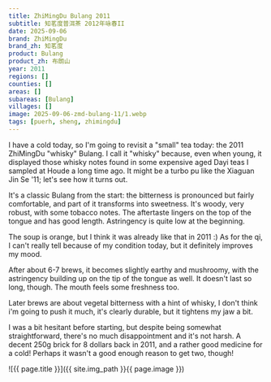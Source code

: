 ```yaml
---
title: ZhiMingDu Bulang 2011
subtitle: 知茗度普洱茶 2012年咏春II
date: 2025-09-06
brand: ZhiMingDu
brand_zh: 知茗度
product: Bulang
product_zh: 布朗山
year: 2011
regions: []
counties: []
areas: []
subareas: [Bulang]
villages: []
image: 2025-09-06-zmd-bulang-11/1.webp
tags: [puerh, sheng, zhimingdu]
---
```


I have a cold today, so I'm going to revisit a "small" tea today: the 2011 ZhiMingDu "whisky" Bulang. I call it "whisky" because, even when young, it displayed those whisky notes found in some expensive aged Dayi teas I sampled at Houde a long time ago. It might be a turbo pu like the Xiaguan Jin Se '11; let's see how it turns out.

It's a classic Bulang from the start: the bitterness is pronounced but fairly comfortable, and part of it transforms into sweetness. It's woody, very robust, with some tobacco notes. The aftertaste lingers on the top of the tongue and has good length. Astringency is quite low at the beginning.

The soup is orange, but I think it was already like that in 2011 :)
As for the qi, I can't really tell because of my condition today, but it definitely improves my mood.

After about 6-7 brews, it becomes slightly earthy and mushroomy, with the astringency building up on the tip of the tongue as well. It doesn't last so long, though. The mouth feels some freshness too.

Later brews are about vegetal bitterness with a hint of whisky, I don't think i'm going to push it much, it's clearly durable, but it tightens my jaw a bit.

I was a bit hesitant before starting, but despite being somewhat straightforward, there's no much disappointment and it's not harsh.
A decent 250g brick for 8 dollars back in 2011, and a rather good medicine for a cold! Perhaps it wasn't a good enough reason to get two, though!

![{{ page.title }}]({{ site.img_path }}{{ page.image }})